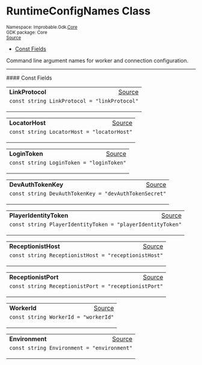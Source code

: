 
# RuntimeConfigNames Class
<sup>
Namespace: Improbable.Gdk.<a href="{{urlRoot}}/api/core-index">Core</a><br/>
GDK package: Core<br/>
<a href="https://www.github.com/spatialos/gdk-for-unity/blob/15bb5eac/workers/unity/Packages/io.improbable.gdk.core/Config/RuntimeConfig.cs/#L22">Source</a>
<style>
a code {
                    padding: 0em 0.25em!important;
}
code {
                    background-color: #ffffff!important;
}
</style>
</sup>
<nav id="pageToc" class="page-toc"><ul><li><a href="#const-fields">Const Fields</a>
</ul></nav>

</p>



<p>Command line argument names for worker and connection configuration. </p>






</p>
<hr style="width:100%; border-top-color:#d8d8d8" />
#### Const Fields


</p>




<table width="100%">
    <tr>
        <td style="border-right:none"><b>LinkProtocol</b></td>
        <td style="border-left:none; text-align:right"><a href="https://www.github.com/spatialos/gdk-for-unity/blob/15bb5eac/workers/unity/Packages/io.improbable.gdk.core/Config/RuntimeConfig.cs/#L24">Source</a></td>
    </tr>
    <tr>
        <td colspan="2">
<code>const string LinkProtocol = &quot;linkProtocol&quot;</code></p>


</td>
    </tr>
</table>


<table width="100%">
    <tr>
        <td style="border-right:none"><b>LocatorHost</b></td>
        <td style="border-left:none; text-align:right"><a href="https://www.github.com/spatialos/gdk-for-unity/blob/15bb5eac/workers/unity/Packages/io.improbable.gdk.core/Config/RuntimeConfig.cs/#L25">Source</a></td>
    </tr>
    <tr>
        <td colspan="2">
<code>const string LocatorHost = &quot;locatorHost&quot;</code></p>


</td>
    </tr>
</table>


<table width="100%">
    <tr>
        <td style="border-right:none"><b>LoginToken</b></td>
        <td style="border-left:none; text-align:right"><a href="https://www.github.com/spatialos/gdk-for-unity/blob/15bb5eac/workers/unity/Packages/io.improbable.gdk.core/Config/RuntimeConfig.cs/#L26">Source</a></td>
    </tr>
    <tr>
        <td colspan="2">
<code>const string LoginToken = &quot;loginToken&quot;</code></p>


</td>
    </tr>
</table>


<table width="100%">
    <tr>
        <td style="border-right:none"><b>DevAuthTokenKey</b></td>
        <td style="border-left:none; text-align:right"><a href="https://www.github.com/spatialos/gdk-for-unity/blob/15bb5eac/workers/unity/Packages/io.improbable.gdk.core/Config/RuntimeConfig.cs/#L27">Source</a></td>
    </tr>
    <tr>
        <td colspan="2">
<code>const string DevAuthTokenKey = &quot;devAuthTokenSecret&quot;</code></p>


</td>
    </tr>
</table>


<table width="100%">
    <tr>
        <td style="border-right:none"><b>PlayerIdentityToken</b></td>
        <td style="border-left:none; text-align:right"><a href="https://www.github.com/spatialos/gdk-for-unity/blob/15bb5eac/workers/unity/Packages/io.improbable.gdk.core/Config/RuntimeConfig.cs/#L28">Source</a></td>
    </tr>
    <tr>
        <td colspan="2">
<code>const string PlayerIdentityToken = &quot;playerIdentityToken&quot;</code></p>


</td>
    </tr>
</table>


<table width="100%">
    <tr>
        <td style="border-right:none"><b>ReceptionistHost</b></td>
        <td style="border-left:none; text-align:right"><a href="https://www.github.com/spatialos/gdk-for-unity/blob/15bb5eac/workers/unity/Packages/io.improbable.gdk.core/Config/RuntimeConfig.cs/#L29">Source</a></td>
    </tr>
    <tr>
        <td colspan="2">
<code>const string ReceptionistHost = &quot;receptionistHost&quot;</code></p>


</td>
    </tr>
</table>


<table width="100%">
    <tr>
        <td style="border-right:none"><b>ReceptionistPort</b></td>
        <td style="border-left:none; text-align:right"><a href="https://www.github.com/spatialos/gdk-for-unity/blob/15bb5eac/workers/unity/Packages/io.improbable.gdk.core/Config/RuntimeConfig.cs/#L30">Source</a></td>
    </tr>
    <tr>
        <td colspan="2">
<code>const string ReceptionistPort = &quot;receptionistPort&quot;</code></p>


</td>
    </tr>
</table>


<table width="100%">
    <tr>
        <td style="border-right:none"><b>WorkerId</b></td>
        <td style="border-left:none; text-align:right"><a href="https://www.github.com/spatialos/gdk-for-unity/blob/15bb5eac/workers/unity/Packages/io.improbable.gdk.core/Config/RuntimeConfig.cs/#L31">Source</a></td>
    </tr>
    <tr>
        <td colspan="2">
<code>const string WorkerId = &quot;workerId&quot;</code></p>


</td>
    </tr>
</table>


<table width="100%">
    <tr>
        <td style="border-right:none"><b>Environment</b></td>
        <td style="border-left:none; text-align:right"><a href="https://www.github.com/spatialos/gdk-for-unity/blob/15bb5eac/workers/unity/Packages/io.improbable.gdk.core/Config/RuntimeConfig.cs/#L32">Source</a></td>
    </tr>
    <tr>
        <td colspan="2">
<code>const string Environment = &quot;environment&quot;</code></p>


</td>
    </tr>
</table>












